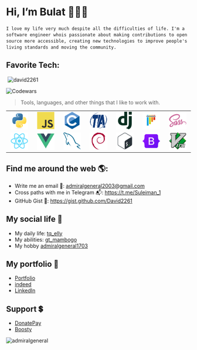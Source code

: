 # Hi, I’m Bulat 👋👨‍💻
`
I love my life very much despite all the difficulties of life.
I'm a software engineer whois passionate about making contributions to open source more accessible, creating new technologies to improve people's living standards and moving the community.
`

## Favorite Tech:
<p>&nbsp;<img align="center" src="https://github-readme-stats.vercel.app/api?username=david2261&show_icons=true&locale=en" alt="david2261" /></p>

![Codewars](https://github.r2v.ch/codewars?user=Admiral-General-1&stroke=%23BB432C)


> Tools, languages, and other things that I like to work with.

<table>
    <tr>
        <td align="center" width="96">
            <img src="./img/python-original.svg" width="48" height="48" alt="Python" />
        </td>
        <td align="center" width="96">
            <img src="./img/javascript-original.svg" width="48" height="48" alt="JS" />
        </td>
        <td align="center" width="96">
            <img src="./img/c-original.svg" width="48" height="48" alt="C" />
        </td>
        <td align="center" width="96">
            <img src="./img/tia-portal-original.svg" width="48" height="48" alt="TIA-Portal" />
        </td>
        <td align="center" width="96">
            <img src="./img/django-original.svg" width="48" height="48" alt="Django" />
        </td>
        <td align="center" width="96">
            <img src="./img/pytest-original.svg" width="48" height="48" alt="Pytest" />
        </td>
        <td align="center" width="96">
            <img src="./img/sass-original.svg" width="48" height="48" alt="Sass" />
        </td>
    </tr>
    <tr>
        <td align="center" width="96">
            <img src="./img/react-original.svg" width="48" height="48" alt="React" />
        </td>
        <td align="center" width="96">
            <img src="./img/vuejs-original.svg" width="48" height="48" alt="Vuejs" />
        </td>
        <td align="center" width="96">
            <img src="./img/mysql-original.svg" width="48" height="48" alt="Mysql" />
        </td>
        <td align="center" width="96">
            <img src="./img/debian-original.svg" width="48" height="48" alt="Debian" />
        </td>
        <td align="center" width="96">
            <img src="./img/bash-original.svg" width="48" height="48" alt="Bash" />
        </td>
        <td align="center" width="96">
            <img src="./img/bootstrap-original.svg" width="48" height="48" alt="Bootstrap" />
        </td>
        <td align="center" width="96">
            <img src="./img/vim-original.svg" width="48" height="48" alt="Vim" />
        </td>
    </tr>
</table>

## Find me around the web 🌎:
- Write me an email 📧: admiralgeneral2003@gmail.com
- Cross paths with me in Telegram 📬: https://t.me/Suleiman_1
- GitHub Gist 📓: https://gist.github.com/David2261

## My social life 🚵
- My daily life: <a href="https://instagram.com/tq_elly">tq_elly</a>
- My abilities: <a href="https://instagram.com/gt_mambogo">gt_mambogo</a>
- My hobby <a href="https://www.twitch.tv/admiralgeneral1703">admiralgeneral1703</a>

## My portfolio 📜
- <a href="https://bulatnasyrov.herokuapp.com">Portfolio</a>
- <a href="https://profile.indeed.com/?hl=en&co=US&from=gnav-homepage&_ga=2.4494771.1630080302.1654453469-924135153.1654453469">indeed</a>
- <a href="https://www.linkedin.com/in/bulat-nasyrov-7705231bb">LinkedIn</a>

## Support 💲
- <a href="https://new.donatepay.ru/@1097922">DonatePay</a>
- <a href="https://boosty.to/admiralgeneral1703/donate">Boosty</a>

<p><a href="https://ko-fi.com/admiralgeneral"> <img align="left" src="https://cdn.ko-fi.com/cdn/kofi3.png?v=3" height="50" width="210" alt="admiralgeneral" /></a></p><br><br>
